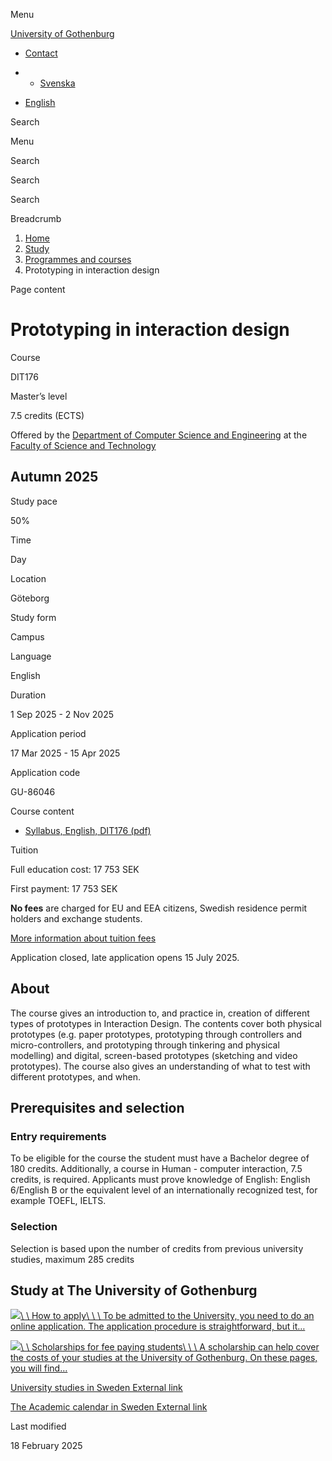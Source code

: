 Menu

[University of Gothenburg](https://www.gu.se/en)

- [Contact](https://www.gu.se/en/contact)

- - [Svenska](https://www.gu.se/studera/hitta-utbildning/prototyping-for-interaktionsdesign-dit176)
- [English](https://www.gu.se/en/study-gothenburg/prototyping-in-interaction-design-dit176)

Search


Menu


Search


Search

Search

Breadcrumb

1. [Home](https://www.gu.se/en)
2. [Study](https://www.gu.se/en/study-in-gothenburg)
3. [Programmes and courses](https://www.gu.se/en/study-in-gothenburg/study-options)
4. Prototyping in interaction design


Page content

# Prototyping in interaction design

Course


DIT176


Master’s level



7.5 credits (ECTS)




Offered by the
[Department of Computer Science and Engineering](https://www.gu.se/en/computer-science-engineering)
at the
[Faculty of Science and Technology](https://www.gu.se/en/science-and-technology)

## Autumn 2025

Study pace


50%

Time


Day

Location


Göteborg

Study form


Campus

Language


English

Duration


1 Sep 2025
\- 2 Nov 2025

Application period


17 Mar 2025
\- 15 Apr 2025

Application code


GU-86046

Course content


- [Syllabus, English, DIT176 (pdf)](https://kursplaner.gu.se/pdf/kurs/en/DIT176)


Tuition


Full education cost: 17 753 SEK

First payment: 17 753 SEK

**No fees** are charged for EU and EEA citizens, Swedish residence permit holders and exchange students.

[More information about tuition fees](https://www.gu.se/en/study-in-gothenburg/apply/tuition-fees)

Application closed, late application opens 15 July 2025.


## About

The course gives an introduction to, and practice in, creation of different types of prototypes in Interaction Design. The contents cover both physical prototypes (e.g. paper prototypes, prototyping through controllers and micro-controllers, and prototyping through tinkering and physical modelling) and digital, screen-based prototypes (sketching and video prototypes). The course also gives an understanding of what to test with different prototypes, and when.

## Prerequisites and selection

### Entry requirements

To be eligible for the course the student must have a Bachelor degree of 180 credits. Additionally, a course in Human - computer interaction, 7.5 credits, is required. Applicants must prove knowledge of English: English 6/English B or the equivalent level of an internationally recognized test, for example TOEFL, IELTS.

### Selection

Selection is based upon the number of credits from previous university studies, maximum 285 credits

## Study at The University of Gothenburg

[![](https://www.gu.se/sites/default/files/dynamic-image/dynamic_image_2188_218/public/2020-03/cytonn-photography-ZJEKICY5EXY-unsplash.jpg?media_id=2553&width=1904&height=208)\\
\\
How to apply\\
\\
\\
To be admitted to the University, you need to do an online application. The application procedure is straightforward, but it…](https://www.gu.se/en/study-in-gothenburg/apply)

[![](https://www.gu.se/sites/default/files/dynamic-image/dynamic_image_2188_218/public/2024-01/GU-7.jpg?media_id=95188&width=1904&height=208)\\
\\
Scholarships for fee paying students\\
\\
\\
A scholarship can help cover the costs of your studies at the University of Gothenburg. On these pages, you will find…](https://www.gu.se/en/study-in-gothenburg/apply/scholarships-for-fee-paying-students)

[University studies in Sweden External link](https://www.gu.se/en/study-in-gothenburg/before-you-arrive/university-studies-in-sweden "External link")

[The Academic calendar in Sweden External link](https://www.gu.se/en/study-in-gothenburg/when-you-are-here/academic-calendar "External link")

Last modified


18 February 2025